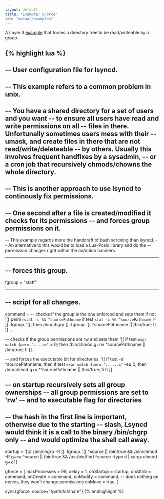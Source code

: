 ```yaml
---
layout: default
title: "Example: GForce"
tab: "manual/examples"
---
```

A Layer 3 [example](..) that forces a directory tree to be read/writeable by a group.

{% highlight lua %}
-----
-- User configuration file for lsyncd.
-- 
-- This example refers to a common problem in unix. 
-- 
-- You have a shared directory for a set of users and you want
-- to ensure all users have read and write permissions on all
-- files in there. Unfortunally sometimes users mess with their 
-- umask, and create files in there that are not read/write/deleteable
-- by others. Usually this involves frequent handfixes by a sysadmin,
-- or a cron job that recursively chmods/chowns the whole directory.
--
-- This is another approach to use lsyncd to continously fix permissions.
-- 
-- One second after a file is created/modified it checks for its permissions 
-- and forces group permissions on it.
--
-- This example regards more the handcraft of bash scripting than lsyncd.
-- An alternative to this would be to load a Lua-Posix library and do the 
-- permission changes right within the onAction handlers.

----
-- forces this group.
--
fgroup = "staff"

-----
-- script for all changes.
--
command = 
-- checks if the group is the one enforced and sets them if not 
'[[
perm=`stat -c %A ^sourcePathname`
if test `stat -c %G ^sourcePathname` != ]]..fgroup..'[[; then
        /bin/chgrp ]]..fgroup..'[[ ^sourcePathname || /bin/true; 
fi 
]] ..

-- checks if the group permissions are rw and sets them 
'[[
if test `expr match $perm "....rw"` = 0; then 
        /bin/chmod g+rw ^sourcePathname || /bin/true; 
fi 
]] ..

-- and forces the executable bit for directories.
'[[
if test -d ^sourcePathname; then
        if test `expr match $perm "......x"` -eq 0; then 
                /bin/chmod g+x ^^sourcePathname || /bin/true;
        fi 
fi 
]]

-- on startup recursively sets all group ownerships
-- all group permissions are set to 'rw'
-- and to executable flag for directories
--
-- the hash in the first line is important, otherwise due to the starting
-- slash, Lsyncd would think it is a call to the binary /bin/chgrp only
-- and would optimize the shell call away.
-- 
startup = 
'[[#
/bin/chgrp -R ]]..fgroup..'[[ ^source || /bin/true &&
/bin/chmod -R g+rw ^source || /bin/true &&
/usr/bin/find ^source -type d | xargs chmod g+x 
]]

gforce = {
        maxProcesses = 99,
        delay        = 1,
        onStartup    = startup,
        onAttrib     = command,
        onCreate     = command,
        onModify     = command,
        -- does nothing on moves, they won't change permissions
        onMove       = true,
}

sync{gforce, source="/path/to/share"}
{% endhighlight %}
